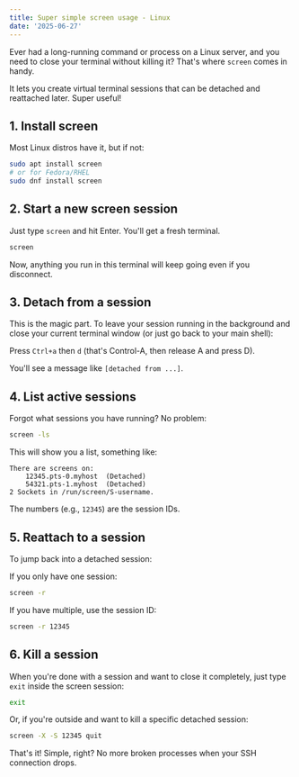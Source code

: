 ```yaml
---
title: Super simple screen usage - Linux
date: '2025-06-27'
---
```


Ever had a long-running command or process on a Linux server, and you need to close your terminal without killing it? That's where `screen` comes in handy.

It lets you create virtual terminal sessions that can be detached and reattached later. Super useful!

## 1. Install screen

Most Linux distros have it, but if not:

```bash
sudo apt install screen
# or for Fedora/RHEL
sudo dnf install screen
```

## 2. Start a new screen session

Just type `screen` and hit Enter. You'll get a fresh terminal.

```bash
screen
```

Now, anything you run in this terminal will keep going even if you disconnect.

## 3. Detach from a session

This is the magic part. To leave your session running in the background and close your current terminal window (or just go back to your main shell):

Press `Ctrl+a` then `d` (that's Control-A, then release A and press D).

You'll see a message like `[detached from ...]`.

## 4. List active sessions

Forgot what sessions you have running? No problem:

```bash
screen -ls
```

This will show you a list, something like:

```
There are screens on:
	12345.pts-0.myhost	(Detached)
	54321.pts-1.myhost	(Detached)
2 Sockets in /run/screen/S-username.
```

The numbers (e.g., `12345`) are the session IDs.

## 5. Reattach to a session

To jump back into a detached session:

If you only have one session:

```bash
screen -r
```

If you have multiple, use the session ID:

```bash
screen -r 12345
```

## 6. Kill a session

When you're done with a session and want to close it completely, just type `exit` inside the screen session:

```bash
exit
```

Or, if you're outside and want to kill a specific detached session:

```bash
screen -X -S 12345 quit
```

That's it! Simple, right? No more broken processes when your SSH connection drops.